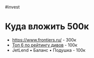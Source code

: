 #invest 

# Куда вложить 500к

- https://www.frontiers.ru/ - 300к
- [Топ 6 по рейтингу дивов](https://snowball-income.com/top-dividend-stocks) - 100к
- JetLend • Баланс • Подушка - 100к
